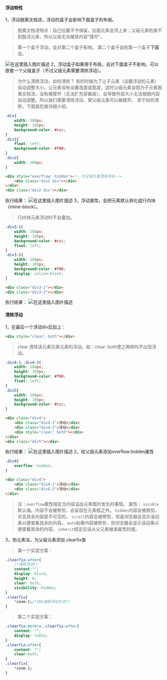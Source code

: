 #### 浮动特性
1，浮动脱离文档流，浮动的盒子会影响下面盒子的布局。
>脱离文档流特点：自己位置不予保留，后面元素会顶上来；父级元素检查不到脱流元素，所以父级无法被其内容“撑开”。

> 第一个盒子浮动，会对第二个盒子影响。
> 第二个盒子会到第一个盒子**下面**去。

![在这里插入图片描述](https://img-blog.csdn.net/20181011151304973?watermark/2/text/aHR0cHM6Ly9ibG9nLmNzZG4ubmV0L3FxXzI5MDE4ODkx/font/5a6L5L2T/fontsize/400/fill/I0JBQkFCMA==/dissolve/70)
2，浮动盒子如果用于布局，且对下面盒子不影响，可以嵌套一个父级盒子（不过父级元素需要清除浮动）。
> 为什么清除浮动，如何清除？
> 有的时候为了让子元素（设置浮动的元素）自动调整大小。父元素没有设置高度或宽度，这时父级元素会因为子元素脱离文档流，没有被撑开（无法扩充容器层），会导致外层大小无法根据内容自动调整。所以我们需要清除浮动，使父级元素可以被撑开。
> 至于如何清除，下面我在做详细介绍。
```css
.div{
	width: 100px;
	height: 100px;
	background-color: #ccc;
}
.div1{
	float: left;
	background-color: #f00;
}
.div2{
    width: 200px;
}
```

```html
<div style="overflow: hidden"><!--为父级元素清除浮动-->
    <div class="div1 div"></div>
</div>
<div class="div2 div"></div>
```
执行结果：
![在这里插入图片描述](https://img-blog.csdn.net/20181011153344477?watermark/2/text/aHR0cHM6Ly9ibG9nLmNzZG4ubmV0L3FxXzI5MDE4ODkx/font/5a6L5L2T/fontsize/400/fill/I0JBQkFCMA==/dissolve/70)
3，浮动属性，会把元素默认转化成行内块（inline-block）。
> 行内块元素浮动时不会叠加。

```css
.div3-1{
	width: 100px;
	height: 100px;
	background-color: #ccc;
	float: left;
}
.div3-2{
	width: 100px;
	height: 100px;
	background-color: #f00;
	display: inline-block;
}
```

```html
<div class="div3-1"></div>
<div class="div3-2"></div>
```
执行结果：
![在这里插入图片描述](https://img-blog.csdn.net/20181011153854750?watermark/2/text/aHR0cHM6Ly9ibG9nLmNzZG4ubmV0L3FxXzI5MDE4ODkx/font/5a6L5L2T/fontsize/400/fill/I0JBQkFCMA==/dissolve/70)
#### 清除浮动
1，在最后一个浮动div后加上：

```html
<div style="clear: both"></div>
```
> clear 清除该元素兄弟元素的浮动。如：clear: both使之两侧均不出现浮动。

```css
.div4-1,.div4-2{
	width: 100px;
	height: 100px;
	background-color: #f00;
	float: left;
}
.div5{
	width: 100px;
	height: 100px;
	background-color: #ccc;
}
```

```html
<div class="div4">
    <div class="div4-1">浮动</div>
    <div class="div4-2">浮动</div>
    <div style="clear: both"></div>
</div>
<div class="div5"></div>
```
执行结果：
![在这里插入图片描述](https://img-blog.csdn.net/20181011160849764?watermark/2/text/aHR0cHM6Ly9ibG9nLmNzZG4ubmV0L3FxXzI5MDE4ODkx/font/5a6L5L2T/fontsize/400/fill/I0JBQkFCMA==/dissolve/70)
2，给父级元素添加overflow:hidden属性

```css
.div4{
    overflow: hidden;
}
```

```html
<div class="div4">
    <div class="div4-1">浮动</div>
    <div class="div4-2">浮动</div>
</div>
```

>注：`overflow`属性规定当内容溢出元素框时发生的事情。
>属性：
>`visible`默认值。内容不会被修剪，会呈现在元素框之外。
>`hidden`内容会被修剪，并且其余内容是不可见的。
>`scroll`内容会被修剪，但是浏览器会显示滚动条以便查看其余的内容。
>`auto`如果内容被修剪，则浏览器会显示滚动条以便查看其余的内容。
>`inherit`规定应该从父元素继承属性的值。

3，伪元素法，为父级元素添加.clearfix类
>第一个实现方案：
```css
.clearfix:after{
    /*清除浮动*/
    content:"";
    display: block;
    height: 0;
    clear: both;
    visibility: hidden;
}
.clearfix{
    *zoom:1;/*IE6清除浮动方式*/
}
```
> 第二个实现方案：

```css
.clearfix:before,.clearfix:after{
    content: "";
    display: table;
}
.clearfix:after{
	content: "";
    clear:both;
}
.clearfix{
    *zoom:1;
}
```